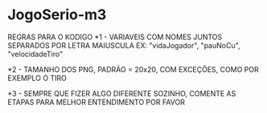 ﻿# JogoSerio-m3

REGRAS PARA O KODIGO
*1 - VARIAVEIS COM NOMES JUNTOS SEPARADOS POR LETRA MAIUSCULA
EX: "vidaJogador", "pauNoCu", "velocidadeTiro"

*2 - TAMANHO DOS PNG, PADRÃO = 20x20, COM EXCEÇÕES, COMO POR EXEMPLO
O TIRO

*3 - SEMPRE QUE FIZER ALGO DIFERENTE SOZINHO, COMENTE AS ETAPAS PARA
MELHOR ENTENDIMENTO POR FAVOR
